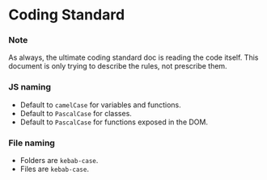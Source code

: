 # Coding Standard

### Note
As always, the ultimate coding standard doc is reading the code itself. This document is only trying to describe the rules, not prescribe them.

### JS naming
- Default to `camelCase` for variables and functions.
- Default to `PascalCase` for classes.
- Default to `PascalCase` for functions exposed in the DOM.

### File naming
- Folders are `kebab-case`.
- Files are `kebab-case`.